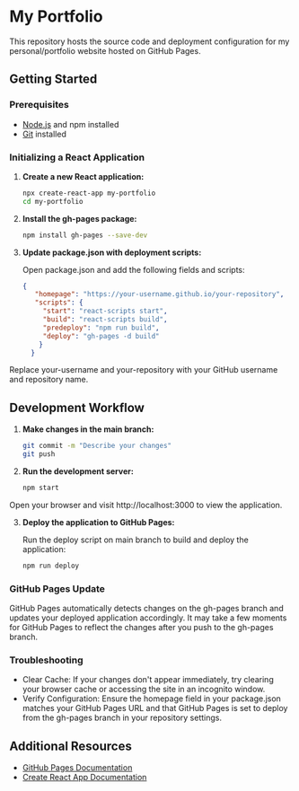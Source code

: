 # My Portfolio

This repository hosts the source code and deployment configuration for my personal/portfolio website hosted on GitHub Pages.

## Getting Started

### Prerequisites

- [Node.js](https://nodejs.org/) and npm installed
- [Git](https://git-scm.com/) installed

### Initializing a React Application

1. **Create a new React application:**

   ```bash
   npx create-react-app my-portfolio
   cd my-portfolio
2. **Install the gh-pages package:**

   ```bash
   npm install gh-pages --save-dev
3. **Update package.json with deployment scripts:**

   Open package.json and add the following fields and scripts:

   ```json
   {
      "homepage": "https://your-username.github.io/your-repository",
      "scripts": {
        "start": "react-scripts start",
        "build": "react-scripts build",
        "predeploy": "npm run build",
        "deploy": "gh-pages -d build"
       }
     }

Replace your-username and your-repository with your GitHub username and repository name.

## Development Workflow

1. **Make changes in the main branch:**

     ```bash
     git commit -m "Describe your changes"
     git push 

2. **Run the development server:**
     ```bash
     npm start

  Open your browser and visit http://localhost:3000 to view the application.

3. **Deploy the application to GitHub Pages:**

     Run the deploy script on main branch to build and deploy the application:

     ```bash
     npm run deploy

### GitHub Pages Update
GitHub Pages automatically detects changes on the gh-pages branch and updates your deployed application accordingly. It may take a few moments for GitHub Pages to reflect the changes after you push to the gh-pages branch.

### Troubleshooting
- Clear Cache: If your changes don't appear immediately, try clearing your browser cache or accessing the site in an incognito window.
- Verify Configuration: Ensure the homepage field in your package.json matches your GitHub Pages URL and that GitHub Pages is set to deploy from the gh-pages branch in your repository settings.
## Additional Resources
- [GitHub Pages Documentation](https://docs.github.com/en/pages)
- [Create React App Documentation](https://create-react-app.dev/docs/getting-started/)